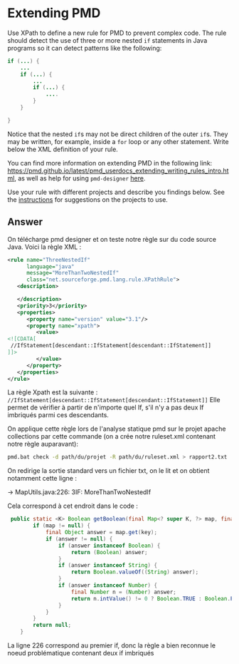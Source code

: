 # Extending PMD

Use XPath to define a new rule for PMD to prevent complex code. The rule should detect the use of three or more nested `if` statements in Java programs so it can detect patterns like the following:

```Java
if (...) {
    ...
    if (...) {
        ...
        if (...) {
            ....
        }
    }

}
```
Notice that the nested `if`s may not be direct children of the outer `if`s. They may be written, for example, inside a `for` loop or any other statement.
Write below the XML definition of your rule.

You can find more information on extending PMD in the following link: https://pmd.github.io/latest/pmd_userdocs_extending_writing_rules_intro.html, as well as help for using `pmd-designer` [here](https://github.com/selabs-ur1/VV-ISTIC-TP2/blob/master/exercises/designer-help.md).

Use your rule with different projects and describe you findings below. See the [instructions](../sujet.md) for suggestions on the projects to use.

## Answer
On télécharge pmd designer et on teste notre règle sur du code source Java.
Voici la règle XML : 
```xml
<rule name="ThreeNestedIf"
      language="java"
      message="MoreThanTwoNestedIf"
      class="net.sourceforge.pmd.lang.rule.XPathRule">
   <description>

   </description>
   <priority>3</priority>
   <properties>
      <property name="version" value="3.1"/>
      <property name="xpath">
         <value>
<![CDATA[
 //IfStatement[descendant::IfStatement[descendant::IfStatement]]
]]>
         </value>
      </property>
   </properties>
</rule>

```
La règle Xpath est la suivante : ```//IfStatement[descendant::IfStatement[descendant::IfStatement]]```
Elle permet de vérifier à partir de n'importe quel If, s'il n'y a pas deux If imbriqués parmi ces descendants. 

On applique cette règle lors de l'analyse statique pmd sur le projet apache collections par cette commande (on a crée notre ruleset.xml contenant notre règle auparavant):

```bash
pmd.bat check -d path/du/projet -R path/du/ruleset.xml > rapport2.txt
```
On redirige la sortie standard vers un fichier txt, on le lit et on obtient notamment cette ligne : 

 ->  MapUtils.java:226:	3IF:	MoreThanTwoNestedIf

Cela correspond à cet endroit dans le code :
```java
 public static <K> Boolean getBoolean(final Map<? super K, ?> map, final K key) {
        if (map != null) {
            final Object answer = map.get(key);
            if (answer != null) {
                if (answer instanceof Boolean) {
                    return (Boolean) answer;
                }
                if (answer instanceof String) {
                    return Boolean.valueOf((String) answer);
                }
                if (answer instanceof Number) {
                    final Number n = (Number) answer;
                    return n.intValue() != 0 ? Boolean.TRUE : Boolean.FALSE;
                }
            }
        }
        return null;
    }
```
La ligne 226 correspond au premier if, donc la règle a bien reconnue le noeud problématique contenant deux if imbriqués
